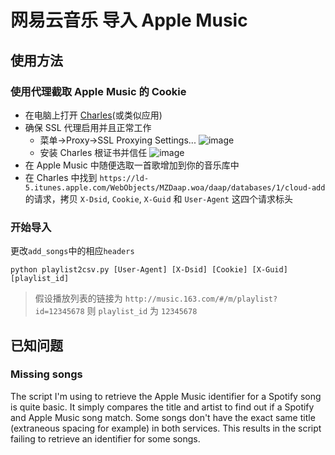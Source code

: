 # 网易云音乐 导入 Apple Music

## 使用方法

### 使用代理截取 Apple Music 的 Cookie

* 在电脑上打开 [Charles](http://www.charlesproxy.com)(或类似应用)
* 确保 SSL 代理启用并且正常工作
    - 菜单->Proxy->SSL Proxying Settings...
      ![image](images/ssl-proxying-settings.png)
    - 安装 Charles 根证书并信任
      ![image](images/install-root-certification.png)
* 在 Apple Music 中随便选取一首歌增加到你的音乐库中
* 在 Charles 中找到 `https://ld-5.itunes.apple.com/WebObjects/MZDaap.woa/daap/databases/1/cloud-add` 的请求，拷贝 `X-Dsid`,  `Cookie`,  `X-Guid` 和 `User-Agent` 这四个请求标头

### 开始导入

更改`add_songs`中的相应`headers`

```
python playlist2csv.py [User-Agent] [X-Dsid] [Cookie] [X-Guid] [playlist_id]
```

> 假设播放列表的链接为 `http://music.163.com/#/m/playlist?id=12345678` 则 `playlist_id` 为 `12345678`

## 已知问题

### Missing songs
The script I'm using to retrieve the Apple Music identifier for a Spotify song is quite basic. It simply compares the title and artist to find out if a Spotify and Apple Music song match. Some songs don't have the exact same title (extraneous spacing for example) in both services. This results in the script failing to retrieve an identifier for some songs.

